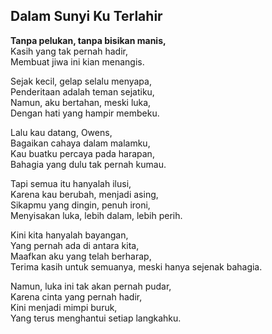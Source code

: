 ## Dalam Sunyi Ku Terlahir

**Tanpa pelukan, tanpa bisikan manis,**  
Kasih yang tak pernah hadir,  
Membuat jiwa ini kian menangis.

Sejak kecil, gelap selalu menyapa,  
Penderitaan adalah teman sejatiku,  
Namun, aku bertahan, meski luka,  
Dengan hati yang hampir membeku.

Lalu kau datang, Owens,  
Bagaikan cahaya dalam malamku,  
Kau buatku percaya pada harapan,  
Bahagia yang dulu tak pernah kumau.

Tapi semua itu hanyalah ilusi,  
Karena kau berubah, menjadi asing,  
Sikapmu yang dingin, penuh ironi,  
Menyisakan luka, lebih dalam, lebih perih.

Kini kita hanyalah bayangan,  
Yang pernah ada di antara kita,  
Maafkan aku yang telah berharap,  
Terima kasih untuk semuanya, meski hanya sejenak bahagia.

Namun, luka ini tak akan pernah pudar,  
Karena cinta yang pernah hadir,  
Kini menjadi mimpi buruk,  
Yang terus menghantui setiap langkahku.

<audio autoplay>
  <source src="https://audio.jukehost.co.uk/vrJhbygm0CJLJwxfwuZ6yCxOWD23ScV6" type="audio/mpeg">
  Your browser does not support the audio element.
</audio>
